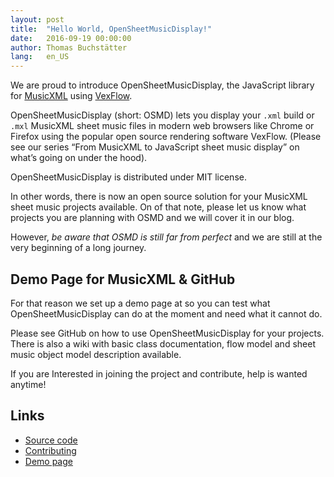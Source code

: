 ```yaml
---
layout: post
title:  "Hello World, OpenSheetMusicDisplay!"
date:   2016-09-19 00:00:00
author: Thomas Buchstätter
lang:   en_US
---
```


We are proud to introduce OpenSheetMusicDisplay, the JavaScript library for [MusicXML][1] using [VexFlow][0].

OpenSheetMusicDisplay (short: OSMD) lets you display your `.xml` build or `.mxl` MusicXML sheet music files in modern web browsers like Chrome or Firefox using the popular open source rendering software VexFlow. (Please see our series “From MusicXML to JavaScript sheet music display” on what’s going on under the hood).

OpenSheetMusicDisplay is distributed under MIT license.

In other words, there is now an open source solution for your MusicXML sheet music projects available. On of that note, please let us know what projects you are planning with OSMD and we will cover it in our blog.

However, _be aware that OSMD is still far from perfect_ and we are still at the very beginning of a long journey.

## Demo Page for MusicXML & GitHub

For that reason we set up a demo page at so you can test what OpenSheetMusicDisplay can do at the moment and need what it cannot do.

Please see GitHub on how to use OpenSheetMusicDisplay for your projects. There is also a wiki with basic class documentation, flow model and sheet music object model description available.

If you are Interested in joining the project and contribute, help is wanted anytime!


## Links

* [Source code](https://github.com/opensheetmusicdisplay/opensheetmusicdisplay)
* [Contributing](https://github.com/opensheetmusicdisplay/opensheetmusicdisplay/issues?q=is%3Aopen+is%3Aissue+label%3Acontrib)
* [Demo page](https://opensheetmusicdisplay.github.io/demo/)


[0]: http://www.vexflow.com/
[1]: https://www.musicxml.com/
